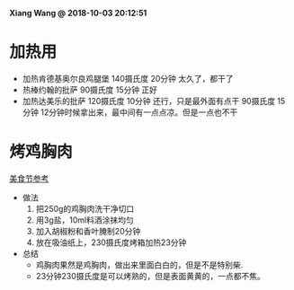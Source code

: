 **Xiang Wang @ 2018-10-03 20:12:51**

# 加热用
* 加热肯德基奥尔良鸡腿堡
140摄氏度 20分钟 太久了，都干了  
* 热棒约翰的批萨
90摄氏度 15分钟 正好  
* 加热达美乐的批萨
120摄氏度 10分钟 还行，只是最外面有点干
90摄氏度 15分钟 12分钟时候拿出来，最中间有一点点凉。但是一点也不干

# 烤鸡胸肉
[美食节参考](https://www.meishij.net/zuofa/xiangcaokaojixiongrou.html)
* 做法
    1. 把250g的鸡胸肉洗干净切口
    2. 用3g盐，10ml料酒涂抹均匀
    3. 加入胡椒粉和香叶腌制20分钟
    4. 放在吸油纸上，230摄氏度烤箱加热23分钟
* 总结
    * 鸡胸肉果然是鸡胸肉，做出来里面白白的，但是不是特别柴.  
    * 23分钟230摄氏度是可以烤熟的，但是表面黄黄的，一点都不焦。
